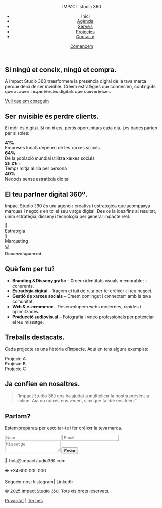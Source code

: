 <!DOCTYPE html>
<html lang="ca">
<head>
  <meta charset="UTF-8">
  <meta name="viewport" content="width=device-width, initial-scale=1.0">
  <title>Impact Studio 360</title>
  <link rel="stylesheet" href="style.css">
  <link href="https://fonts.googleapis.com/css2?family=Montserrat:wght@400;700&display=swap" rel="stylesheet">
</head>
<body>
  <!-- Header -->
  <header>
    <div class="logo">IMPACT <span>studio</span> <span class="red">360</span></div>
    <nav>
      <ul>
        <li><a href="#home">Inici</a></li>
        <li><a href="#about">Agència</a></li>
        <li><a href="#services">Serveis</a></li>
        <li><a href="#projects">Projectes</a></li>
        <li><a href="#contact">Contacte</a></li>
      </ul>
    </nav>
    <a href="#contact" class="cta">Comencem</a>
  </header>

  <!-- Hero -->
  <section id="home" class="hero">
    <h1>Si ningú et coneix, ningú et compra.</h1>
    <p>A Impact Studio 360 transformem la presència digital de la teva marca perquè deixi de ser invisible. Creem estratègies que connecten, continguts que atrauen i experiències digitals que converteixen.</p>
    <a href="#contact" class="cta">Vull que em coneguin</a>
  </section>

  <!-- Per què ser digital importa -->
  <section class="stats">
    <h2>Ser invisible és perdre clients.</h2>
    <p>El món és digital. Si no hi ets, perds oportunitats cada dia. Les dades parlen per si soles:</p>
    <div class="grid">
      <div><strong>41%</strong><br>Empreses locals depenen de les xarxes socials</div>
      <div><strong>64%</strong><br>De la població mundial utilitza xarxes socials</div>
      <div><strong>2h 21m</strong><br>Temps mitjà al dia per persona</div>
      <div><strong>40%</strong><br>Negocis sense estratègia digital</div>
    </div>
  </section>

  <!-- Agència -->
  <section id="about" class="about">
    <h2>El teu partner digital 360º.</h2>
    <p>Impact Studio 360 és una agència creativa i estratègica que acompanya marques i negocis en tot el seu viatge digital. Des de la idea fins al resultat, unim estratègia, disseny i tecnologia per generar impacte real.</p>
    <div class="grid">
      <div>🎯 <br> Estratègia</div>
      <div>📣 <br> Màrqueting</div>
      <div>💻 <br> Desenvolupament</div>
    </div>
  </section>

  <!-- Serveis -->
  <section id="services" class="services">
    <h2>Què fem per tu?</h2>
    <ul>
      <li><strong>Branding & Disseny gràfic</strong> – Creem identitats visuals memorables i coherents.</li>
      <li><strong>Estratègia digital</strong> – Traçem el full de ruta per fer créixer el teu negoci.</li>
      <li><strong>Gestió de xarxes socials</strong> – Creem contingut i connectem amb la teva comunitat.</li>
      <li><strong>Web & e-commerce</strong> – Desenvolupem webs modernes, ràpides i optimitzades.</li>
      <li><strong>Producció audiovisual</strong> – Fotografia i vídeo professionals per potenciar el teu missatge.</li>
    </ul>
  </section>

  <!-- Projectes -->
  <section id="projects" class="projects">
    <h2>Treballs destacats.</h2>
    <p>Cada projecte és una història d’impacte. Aquí en tens alguns exemples:</p>
    <div class="grid">
      <div class="card">Projecte A</div>
      <div class="card">Projecte B</div>
      <div class="card">Projecte C</div>
    </div>
  </section>

  <!-- Testimonis -->
  <section class="testimonials">
    <h2>Ja confien en nosaltres.</h2>
    <blockquote>
      “Impact Studio 360 ens ha ajudat a multiplicar la nostra presència online. Ara no només ens veuen, sinó que també ens trien.”
    </blockquote>
  </section>

  <!-- Contacte -->
  <section id="contact" class="contact">
    <h2>Parlem?</h2>
    <p>Estem preparats per escoltar-te i fer créixer la teva marca.</p>
    <form>
      <input type="text" placeholder="Nom" required>
      <input type="email" placeholder="Email" required>
      <textarea placeholder="Missatge" required></textarea>
      <button type="submit" class="cta">Enviar</button>
    </form>
    <div class="info">
      <p>📧 hola@impactstudio360.com</p>
      <p>☎️ +34 600 000 000</p>
      <p>Segueix-nos: Instagram | LinkedIn</p>
    </div>
  </section>

  <!-- Footer -->
  <footer>
    <p>&copy; 2025 Impact Studio 360. Tots els drets reservats.</p>
    <nav>
      <a href="#">Privacitat</a> | <a href="#">Termes</a>
    </nav>
  </footer>
</body>
</html>
